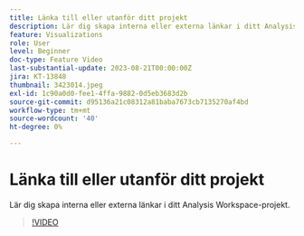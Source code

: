 ```yaml
---
title: Länka till eller utanför ditt projekt
description: Lär dig skapa interna eller externa länkar i ditt Analysis Workspace-projekt.
feature: Visualizations
role: User
level: Beginner
doc-type: Feature Video
last-substantial-update: 2023-08-21T00:00:00Z
jira: KT-13848
thumbnail: 3423014.jpeg
exl-id: 1c90a0d0-fee1-4ffa-9882-0d5eb3683d2b
source-git-commit: d95136a21c08312a81baba7673cb7135270af4bd
workflow-type: tm+mt
source-wordcount: '40'
ht-degree: 0%

---
```


# Länka till eller utanför ditt projekt

Lär dig skapa interna eller externa länkar i ditt Analysis Workspace-projekt.

>[!VIDEO](https://video.tv.adobe.com/v/3449604/?learn=on&captions=swe)
